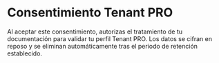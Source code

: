 # Consentimiento Tenant PRO

Al aceptar este consentimiento, autorizas el tratamiento de tu documentación para validar tu perfil Tenant PRO. Los datos se cifran en reposo y se eliminan automáticamente tras el periodo de retención establecido.

